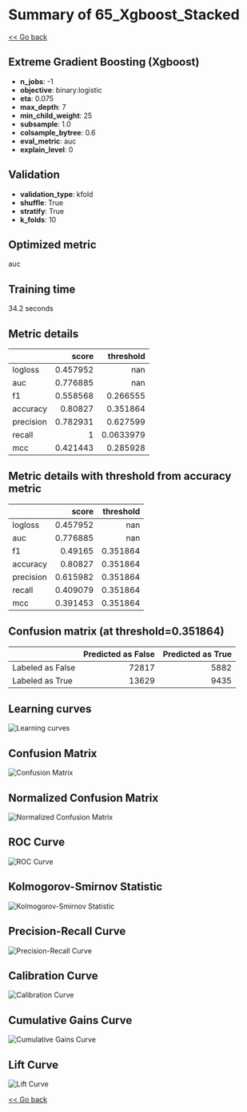 # Summary of 65_Xgboost_Stacked

[<< Go back](../README.md)


## Extreme Gradient Boosting (Xgboost)
- **n_jobs**: -1
- **objective**: binary:logistic
- **eta**: 0.075
- **max_depth**: 7
- **min_child_weight**: 25
- **subsample**: 1.0
- **colsample_bytree**: 0.6
- **eval_metric**: auc
- **explain_level**: 0

## Validation
 - **validation_type**: kfold
 - **shuffle**: True
 - **stratify**: True
 - **k_folds**: 10

## Optimized metric
auc

## Training time

34.2 seconds

## Metric details
|           |    score |   threshold |
|:----------|---------:|------------:|
| logloss   | 0.457952 | nan         |
| auc       | 0.776885 | nan         |
| f1        | 0.558568 |   0.266555  |
| accuracy  | 0.80827  |   0.351864  |
| precision | 0.782931 |   0.627599  |
| recall    | 1        |   0.0633979 |
| mcc       | 0.421443 |   0.285928  |


## Metric details with threshold from accuracy metric
|           |    score |   threshold |
|:----------|---------:|------------:|
| logloss   | 0.457952 |  nan        |
| auc       | 0.776885 |  nan        |
| f1        | 0.49165  |    0.351864 |
| accuracy  | 0.80827  |    0.351864 |
| precision | 0.615982 |    0.351864 |
| recall    | 0.409079 |    0.351864 |
| mcc       | 0.391453 |    0.351864 |


## Confusion matrix (at threshold=0.351864)
|                  |   Predicted as False |   Predicted as True |
|:-----------------|---------------------:|--------------------:|
| Labeled as False |                72817 |                5882 |
| Labeled as True  |                13629 |                9435 |

## Learning curves
![Learning curves](learning_curves.png)
## Confusion Matrix

![Confusion Matrix](confusion_matrix.png)


## Normalized Confusion Matrix

![Normalized Confusion Matrix](confusion_matrix_normalized.png)


## ROC Curve

![ROC Curve](roc_curve.png)


## Kolmogorov-Smirnov Statistic

![Kolmogorov-Smirnov Statistic](ks_statistic.png)


## Precision-Recall Curve

![Precision-Recall Curve](precision_recall_curve.png)


## Calibration Curve

![Calibration Curve](calibration_curve_curve.png)


## Cumulative Gains Curve

![Cumulative Gains Curve](cumulative_gains_curve.png)


## Lift Curve

![Lift Curve](lift_curve.png)



[<< Go back](../README.md)
